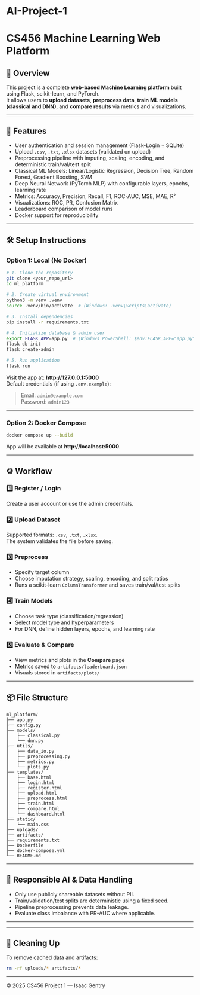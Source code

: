# AI-Project-1
# CS456 Machine Learning Web Platform

## 🚀 Overview
This project is a complete **web-based Machine Learning platform** built using Flask, scikit-learn, and PyTorch.  
It allows users to **upload datasets**, **preprocess data**, **train ML models (classical and DNN)**, and **compare results** via metrics and visualizations.

---

## 🧩 Features
- User authentication and session management (Flask-Login + SQLite)
- Upload `.csv`, `.txt`, `.xlsx` datasets (validated on upload)
- Preprocessing pipeline with imputing, scaling, encoding, and deterministic train/val/test split
- Classical ML Models: Linear/Logistic Regression, Decision Tree, Random Forest, Gradient Boosting, SVM
- Deep Neural Network (PyTorch MLP) with configurable layers, epochs, learning rate
- Metrics: Accuracy, Precision, Recall, F1, ROC-AUC, MSE, MAE, R²
- Visualizations: ROC, PR, Confusion Matrix
- Leaderboard comparison of model runs
- Docker support for reproducibility

---

## 🛠️ Setup Instructions

### Option 1: Local (No Docker)
```bash
# 1. Clone the repository
git clone <your_repo_url>
cd ml_platform

# 2. Create virtual environment
python3 -m venv .venv
source .venv/bin/activate  # (Windows: .venv\Scripts\activate)

# 3. Install dependencies
pip install -r requirements.txt

# 4. Initialize database & admin user
export FLASK_APP=app.py  # (Windows PowerShell: $env:FLASK_APP="app.py")
flask db-init
flask create-admin

# 5. Run application
flask run
```
Visit the app at: **http://127.0.0.1:5000**  
Default credentials (if using `.env.example`):  
> Email: `admin@example.com`  
> Password: `admin123`

---

### Option 2: Docker Compose
```bash
docker compose up --build
```
App will be available at **http://localhost:5000**.

---

## ⚙️ Workflow

### 1️⃣ Register / Login
Create a user account or use the admin credentials.

### 2️⃣ Upload Dataset
Supported formats: `.csv`, `.txt`, `.xlsx`.  
The system validates the file before saving.

### 3️⃣ Preprocess
- Specify target column
- Choose imputation strategy, scaling, encoding, and split ratios
- Runs a scikit-learn `ColumnTransformer` and saves train/val/test splits

### 4️⃣ Train Models
- Choose task type (classification/regression)
- Select model type and hyperparameters
- For DNN, define hidden layers, epochs, and learning rate

### 5️⃣ Evaluate & Compare
- View metrics and plots in the **Compare** page
- Metrics saved to `artifacts/leaderboard.json`
- Visuals stored in `artifacts/plots/`

---

## 📦 File Structure
```
ml_platform/
├── app.py
├── config.py
├── models/
│   ├── classical.py
│   └── dnn.py
├── utils/
│   ├── data_io.py
│   ├── preprocessing.py
│   ├── metrics.py
│   └── plots.py
├── templates/
│   ├── base.html
│   ├── login.html
│   ├── register.html
│   ├── upload.html
│   ├── preprocess.html
│   ├── train.html
│   ├── compare.html
│   └── dashboard.html
├── static/
│   └── main.css
├── uploads/
├── artifacts/
├── requirements.txt
├── Dockerfile
├── docker-compose.yml
└── README.md
```

---

## 🧠 Responsible AI & Data Handling
- Only use publicly shareable datasets without PII.
- Train/validation/test splits are deterministic using a fixed seed.
- Pipeline preprocessing prevents data leakage.
- Evaluate class imbalance with PR-AUC where applicable.

---



---

## 🧹 Cleaning Up
To remove cached data and artifacts:
```bash
rm -rf uploads/* artifacts/*
```
---

© 2025 CS456 Project 1 — Isaac Gentry
